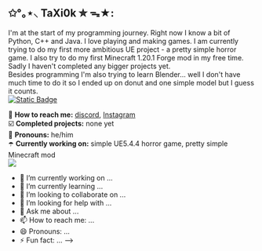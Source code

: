 ## ✩°｡⋆⸜ TaXi0k ✮ ᯓ★:
I'm at the start of my programming journey. Right now I know a bit of Python, C++ and Java. I love playing and making games. I am currently trying to do my first more ambitious UE project - a pretty simple horror game. I also try to do my first Minecraft 1.20.1 Forge mod in my free time. Sadly I haven't completed any bigger projects yet. <br>
Besides programming I'm also trying to learn Blender... well I don't have much time to do it so I ended up on donut and one simple model but I guess it counts. <br>
<a href="https://linktr.ee/taxi0k">![Static Badge](https://img.shields.io/badge/More_Links-%2343E55E?style=for-the-badge&logo=linktree&logoColor=white)
</a>


🪻 **How to reach me:** [discord](https://discord.com/users/748861794637971547), [Instagram](https://www.instagram.com/taxi0k/) <br />
☑️ **Completed projects:** none yet <br />
🦄 **Pronouns:** he/him <br />
☂️ **Currently working on:** simple UE5.4.4 horror game, pretty simple Minecraft mod <br />
<img src="https://cdn.discordapp.com/attachments/799130923778048020/1186467768091017297/ezgif-3-b6c1f8398c.gif?ex=67dabaf7&is=67d96977&hm=6fe2c94b678406c7d0661763e2f9cf131ea54730db125041ee14f06937fe013c&">

- 🔭 I’m currently working on ...
- 🌱 I’m currently learning ...
- 👯 I’m looking to collaborate on ...
- 🤔 I’m looking for help with ...
- 💬 Ask me about ...
- 📫 How to reach me: ...
- 😄 Pronouns: ...
- ⚡ Fun fact: ...
-->
